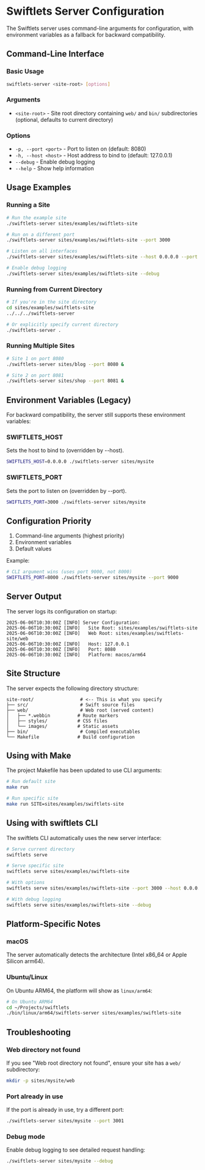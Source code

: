 # Swiftlets Server Configuration

The Swiftlets server uses command-line arguments for configuration, with environment variables as a fallback for backward compatibility.

## Command-Line Interface

### Basic Usage
```bash
swiftlets-server <site-root> [options]
```

### Arguments
- `<site-root>` - Site root directory containing `web/` and `bin/` subdirectories (optional, defaults to current directory)

### Options
- `-p, --port <port>` - Port to listen on (default: 8080)
- `-h, --host <host>` - Host address to bind to (default: 127.0.0.1)
- `--debug` - Enable debug logging
- `--help` - Show help information

## Usage Examples

### Running a Site
```bash
# Run the example site
./swiftlets-server sites/examples/swiftlets-site

# Run on a different port
./swiftlets-server sites/examples/swiftlets-site --port 3000

# Listen on all interfaces
./swiftlets-server sites/examples/swiftlets-site --host 0.0.0.0 --port 8080

# Enable debug logging
./swiftlets-server sites/examples/swiftlets-site --debug
```

### Running from Current Directory
```bash
# If you're in the site directory
cd sites/examples/swiftlets-site
../../../swiftlets-server

# Or explicitly specify current directory
./swiftlets-server .
```

### Running Multiple Sites
```bash
# Site 1 on port 8080
./swiftlets-server sites/blog --port 8080 &

# Site 2 on port 8081
./swiftlets-server sites/shop --port 8081 &
```

## Environment Variables (Legacy)

For backward compatibility, the server still supports these environment variables:

### SWIFTLETS_HOST
Sets the host to bind to (overridden by --host).

```bash
SWIFTLETS_HOST=0.0.0.0 ./swiftlets-server sites/mysite
```

### SWIFTLETS_PORT
Sets the port to listen on (overridden by --port).

```bash
SWIFTLETS_PORT=3000 ./swiftlets-server sites/mysite
```

## Configuration Priority

1. Command-line arguments (highest priority)
2. Environment variables
3. Default values

Example:
```bash
# CLI argument wins (uses port 9000, not 8000)
SWIFTLETS_PORT=8000 ./swiftlets-server sites/mysite --port 9000
```

## Server Output

The server logs its configuration on startup:

```
2025-06-06T10:30:00Z [INFO] Server Configuration:
2025-06-06T10:30:00Z [INFO]   Site Root: sites/examples/swiftlets-site
2025-06-06T10:30:00Z [INFO]   Web Root: sites/examples/swiftlets-site/web
2025-06-06T10:30:00Z [INFO]   Host: 127.0.0.1
2025-06-06T10:30:00Z [INFO]   Port: 8080
2025-06-06T10:30:00Z [INFO]   Platform: macos/arm64
```

## Site Structure

The server expects the following directory structure:

```
site-root/                 # <-- This is what you specify
├── src/                   # Swift source files
├── web/                   # Web root (served content)
│   ├── *.webbin          # Route markers
│   ├── styles/           # CSS files
│   └── images/           # Static assets
├── bin/                   # Compiled executables
└── Makefile              # Build configuration
```

## Using with Make

The project Makefile has been updated to use CLI arguments:

```bash
# Run default site
make run

# Run specific site
make run SITE=sites/examples/swiftlets-site
```

## Using with swiftlets CLI

The swiftlets CLI automatically uses the new server interface:

```bash
# Serve current directory
swiftlets serve

# Serve specific site
swiftlets serve sites/examples/swiftlets-site

# With options
swiftlets serve sites/examples/swiftlets-site --port 3000 --host 0.0.0.0

# With debug logging
swiftlets serve sites/examples/swiftlets-site --debug
```

## Platform-Specific Notes

### macOS
The server automatically detects the architecture (Intel x86_64 or Apple Silicon arm64).

### Ubuntu/Linux
On Ubuntu ARM64, the platform will show as `linux/arm64`:

```bash
# On Ubuntu ARM64
cd ~/Projects/swiftlets
./bin/linux/arm64/swiftlets-server sites/examples/swiftlets-site
```

## Troubleshooting

### Web directory not found
If you see "Web root directory not found", ensure your site has a `web/` subdirectory:

```bash
mkdir -p sites/mysite/web
```

### Port already in use
If the port is already in use, try a different port:

```bash
./swiftlets-server sites/mysite --port 3001
```

### Debug mode
Enable debug logging to see detailed request handling:

```bash
./swiftlets-server sites/mysite --debug
```